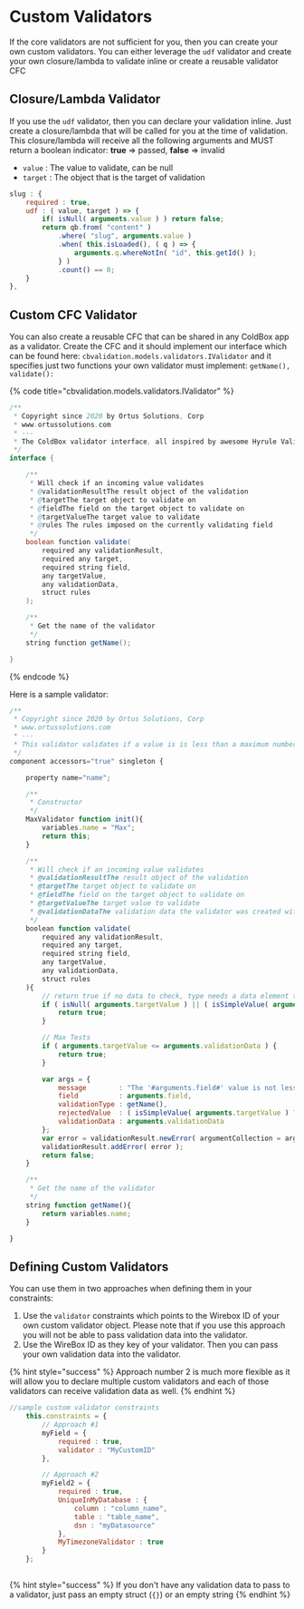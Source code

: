 # Custom Validators

If the core validators are not sufficient for you, then you can create your own custom validators.  You can either leverage the `udf` validator and create your own closure/lambda to validate inline or create a reusable validator CFC

## Closure/Lambda Validator

If you use the `udf` validator, then you can declare your validation inline.  Just create a closure/lambda that will be called for you at the time of validation.  This closure/lambda will receive all the following arguments and MUST return a boolean indicator: **true** =&gt; passed, **false** =&gt; invalid

* `value` : The value to validate, can be null
* `target` : The object that is the target of validation

```javascript
slug : { 
	required : true, 
	udf : ( value, target ) => {
		if( isNull( arguments.value ) ) return false;
		return qb.from( "content" )
			.where( "slug", arguments.value )
			.when( this.isLoaded(), ( q ) => {
				arguments.q.whereNotIn( "id", this.getId() );
			} )
			.count() == 0;
	}
},
```

## Custom CFC Validator

You can also create a reusable CFC that can be shared in any ColdBox app as a validator.  Create the CFC and it should implement our interface which can be found here: `cbvalidation.models.validators.IValidator` and it specifies just two functions your own validator must implement: `getName(), validate():`

{% code title="cbvalidation.models.validators.IValidator" %}
```java
/**
 * Copyright since 2020 by Ortus Solutions, Corp
 * www.ortussolutions.com
 * ---
 * The ColdBox validator interface, all inspired by awesome Hyrule Validation Framework by Dan Vega
 */
interface {

	/**
	 * Will check if an incoming value validates
	 * @validationResultThe result object of the validation
	 * @targetThe target object to validate on
	 * @fieldThe field on the target object to validate on
	 * @targetValueThe target value to validate
	 * @rules The rules imposed on the currently validating field
	 */
	boolean function validate(
		required any validationResult,
		required any target,
		required string field,
		any targetValue,
		any validationData,
		struct rules
	);

	/**
	 * Get the name of the validator
	 */
	string function getName();

}

```
{% endcode %}

Here is a sample validator:

```javascript
/**
 * Copyright since 2020 by Ortus Solutions, Corp
 * www.ortussolutions.com
 * ---
 * This validator validates if a value is is less than a maximum number
 */
component accessors="true" singleton {

	property name="name";

	/**
	 * Constructor
	 */
	MaxValidator function init(){
		variables.name = "Max";
		return this;
	}

	/**
	 * Will check if an incoming value validates
	 * @validationResultThe result object of the validation
	 * @targetThe target object to validate on
	 * @fieldThe field on the target object to validate on
	 * @targetValueThe target value to validate
	 * @validationDataThe validation data the validator was created with
	 */
	boolean function validate(
		required any validationResult,
		required any target,
		required string field,
		any targetValue,
		any validationData,
		struct rules
	){
		// return true if no data to check, type needs a data element to be checked.
		if ( isNull( arguments.targetValue ) || ( isSimpleValue( arguments.targetValue ) && !len( arguments.targetValue ) ) ) {
			return true;
		}

		// Max Tests
		if ( arguments.targetValue <= arguments.validationData ) {
			return true;
		}

		var args = {
			message        : "The '#arguments.field#' value is not less than or equal to #arguments.validationData#",
			field          : arguments.field,
			validationType : getName(),
			rejectedValue  : ( isSimpleValue( arguments.targetValue ) ? arguments.targetValue : "" ),
			validationData : arguments.validationData
		};
		var error = validationResult.newError( argumentCollection = args ).setErrorMetadata( { max : arguments.validationData } );
		validationResult.addError( error );
		return false;
	}

	/**
	 * Get the name of the validator
	 */
	string function getName(){
		return variables.name;
	}

}

```

## Defining Custom Validators

You can use them in two approaches when defining them in your constraints:

1. Use the `validator` constraints which points to the Wirebox ID of your own custom validator object. Please note that if you use this approach you will not be able to pass validation data into the validator.
2. Use the WireBox ID as they key of your validator. Then you can pass your own validation data into the validator.

{% hint style="success" %}
Approach number 2 is much more flexible as it will allow you to declare multiple custom validators and each of those validators can receive validation data as well.
{% endhint %}

```javascript
//sample custom validator constraints
	this.constraints = {
		// Approach #1
		myField = {
			required : true, 
			validator : "MyCustomID" 
		},

		// Approach #2
		myField2 = {
			required : true, 
			UniqueInMyDatabase : {
				column : "column_name",
				table : "table_name",
				dsn : "myDatasource"
			},
			MyTimezoneValidator : true
		}
 	};
 
```

{% hint style="success" %}
If you don't have any validation data to pass to a validator, just pass an empty struct \(`{}`\) or an empty string
{% endhint %}

## 

